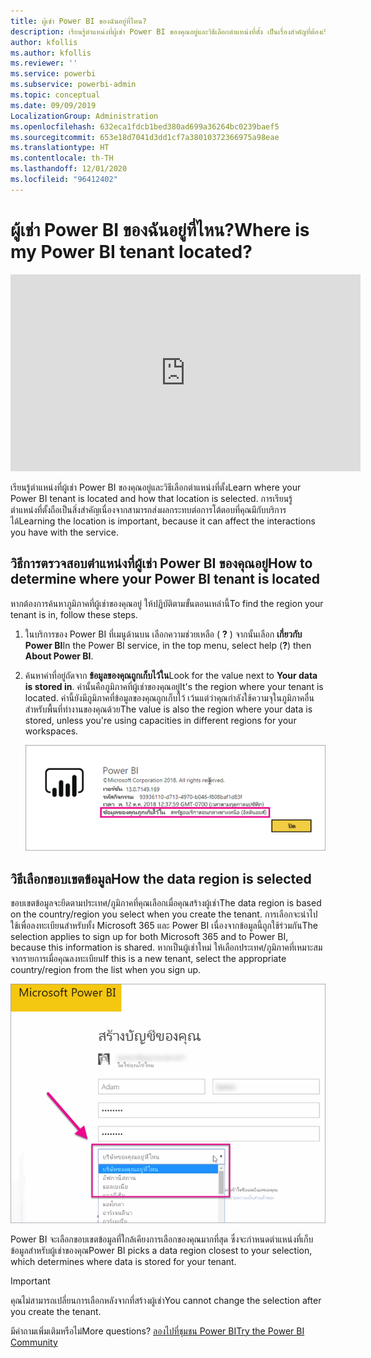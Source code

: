 ```yaml
---
title: ผู้เช่า Power BI ของฉันอยู่ที่ไหน?
description: เรียนรู้ตำแหน่งที่ผู้เช่า Power BI ของคุณอยู่และวิธีเลือกตำแหน่งที่ตั้ง เป็นเรื่องสำคัญที่ต้องเรียนรู้เพราะอาจส่งผลกระทบต่อการโต้ตอบที่คุณมีกับบริการ
author: kfollis
ms.author: kfollis
ms.reviewer: ''
ms.service: powerbi
ms.subservice: powerbi-admin
ms.topic: conceptual
ms.date: 09/09/2019
LocalizationGroup: Administration
ms.openlocfilehash: 632eca1fdcb1bed380ad699a36264bc0239baef5
ms.sourcegitcommit: 653e18d7041d3dd1cf7a38010372366975a98eae
ms.translationtype: HT
ms.contentlocale: th-TH
ms.lasthandoff: 12/01/2020
ms.locfileid: "96412402"
---
```

# <a name="where-is-my-power-bi-tenant-located"></a><span data-ttu-id="f2b1b-104">ผู้เช่า Power BI ของฉันอยู่ที่ไหน?</span><span class="sxs-lookup"><span data-stu-id="f2b1b-104">Where is my Power BI tenant located?</span></span>

<iframe width="560" height="315" src="https://www.youtube.com/embed/0fOxaHJPvdM?showinfo=0" frameborder="0" allowfullscreen></iframe>

<span data-ttu-id="f2b1b-105">เรียนรู้ตำแหน่งที่ผู้เช่า Power BI ของคุณอยู่และวิธีเลือกตำแหน่งที่ตั้ง</span><span class="sxs-lookup"><span data-stu-id="f2b1b-105">Learn where your Power BI tenant is located and how that location is selected.</span></span> <span data-ttu-id="f2b1b-106">การเรียนรู้ตำแหน่งที่ตั้งถือเป็นสิ่งสำคัญเนื่องจากสามารถส่งผลกระทบต่อการโต้ตอบที่คุณมีกับบริการได้</span><span class="sxs-lookup"><span data-stu-id="f2b1b-106">Learning the location is important, because it can affect the interactions you have with the service.</span></span>

## <a name="how-to-determine-where-your-power-bi-tenant-is-located"></a><span data-ttu-id="f2b1b-107">วิธีการตรวจสอบตำแหน่งที่ผู้เช่า Power BI ของคุณอยู่</span><span class="sxs-lookup"><span data-stu-id="f2b1b-107">How to determine where your Power BI tenant is located</span></span>

<span data-ttu-id="f2b1b-108">หากต้องการค้นหาภูมิภาคที่ผู้เช่าของคุณอยู่ ให้ปฏิบัติตามขั้นตอนเหล่านี้</span><span class="sxs-lookup"><span data-stu-id="f2b1b-108">To find the region your tenant is in, follow these steps.</span></span>

1. <span data-ttu-id="f2b1b-109">ในบริการของ Power BI ที่เมนูด้านบน เลือกความช่วยเหลือ ( **?** ) จากนั้นเลือก **เกี่ยวกับ Power BI**</span><span class="sxs-lookup"><span data-stu-id="f2b1b-109">In the Power BI service, in the top menu, select help (**?**) then **About Power BI**.</span></span>

1. <span data-ttu-id="f2b1b-110">ค้นหาค่าที่อยู่ถัดจาก **ข้อมูลของคุณถูกเก็บไว้ใน**</span><span class="sxs-lookup"><span data-stu-id="f2b1b-110">Look for the value next to **Your data is stored in**.</span></span> <span data-ttu-id="f2b1b-111">ค่านั้นคือภูมิภาคที่ผู้เช่าของคุณอยู่</span><span class="sxs-lookup"><span data-stu-id="f2b1b-111">It's the region where your tenant is located.</span></span> <span data-ttu-id="f2b1b-112">ค่านี้ยังมีภูมิภาคที่ข้อมูลของคุณถูกเก็บไว้ เว้นแต่ว่าคุณกำลังใช้ความจุในภูมิภาคอื่นสำหรับพื้นที่ทำงานของคุณด้วย</span><span class="sxs-lookup"><span data-stu-id="f2b1b-112">The value is also the region where your data is stored, unless you're using capacities in different regions for your workspaces.</span></span>

    ![ขอบเขตข้อมูล](media/service-admin-where-is-my-tenant-located/power-bi-data-region.png)

## <a name="how-the-data-region-is-selected"></a><span data-ttu-id="f2b1b-114">วิธีเลือกขอบเขตข้อมูล</span><span class="sxs-lookup"><span data-stu-id="f2b1b-114">How the data region is selected</span></span>

<span data-ttu-id="f2b1b-115">ขอบเขตข้อมูลจะยึดตามประเทศ/ภูมิภาคที่คุณเลือกเมื่อคุณสร้างผู้เช่า</span><span class="sxs-lookup"><span data-stu-id="f2b1b-115">The data region is based on the country/region you select when you create the tenant.</span></span> <span data-ttu-id="f2b1b-116">การเลือกจะนำไปใช้เพื่อลงทะเบียนสำหรับทั้ง Microsoft 365 และ Power BI เนื่องจากข้อมูลนี้ถูกใช้ร่วมกัน</span><span class="sxs-lookup"><span data-stu-id="f2b1b-116">The selection applies to sign up for both Microsoft 365 and to Power BI, because this information is shared.</span></span> <span data-ttu-id="f2b1b-117">หากเป็นผู้เช่าใหม่ ให้เลือกประเทศ/ภูมิภาคที่เหมาะสมจากรายการเมื่อคุณลงทะเบียน</span><span class="sxs-lookup"><span data-stu-id="f2b1b-117">If this is a new tenant, select the appropriate country/region from the list when you sign up.</span></span>

![การเลือกประเทศ](media/service-admin-where-is-my-tenant-located/sign-up-country-selection.png)

<span data-ttu-id="f2b1b-119">Power BI จะเลือกขอบเขตข้อมูลที่ใกล้เคียงการเลือกของคุณมากที่สุด ซึ่งจะกำหนดตำแหน่งที่เก็บข้อมูลสำหรับผู้เช่าของคุณ</span><span class="sxs-lookup"><span data-stu-id="f2b1b-119">Power BI picks a data region closest to your selection, which determines where data is stored for your tenant.</span></span>

> [!IMPORTANT]
> <span data-ttu-id="f2b1b-120">คุณไม่สามารถเปลี่ยนการเลือกหลังจากที่สร้างผู้เช่า</span><span class="sxs-lookup"><span data-stu-id="f2b1b-120">You cannot change the selection after you create the tenant.</span></span>

<span data-ttu-id="f2b1b-121">มีคำถามเพิ่มเติมหรือไม่</span><span class="sxs-lookup"><span data-stu-id="f2b1b-121">More questions?</span></span> [<span data-ttu-id="f2b1b-122">ลองไปที่ชุมชน Power BI</span><span class="sxs-lookup"><span data-stu-id="f2b1b-122">Try the Power BI Community</span></span>](https://community.powerbi.com/)

